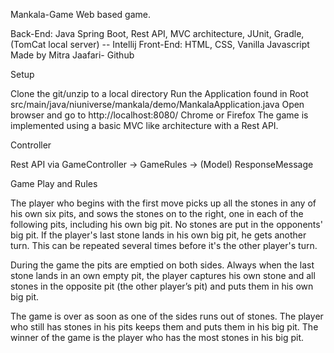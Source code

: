 Mankala-Game
Web based game.

Back-End: Java Spring Boot, Rest API, MVC architecture, JUnit, Gradle, (TomCat local server) -- Intellij 
Front-End: HTML, CSS, Vanilla Javascript 
Made by Mitra Jaafari- Github

Setup

Clone the git/unzip to a local directory
Run the Application found in Root src/main/java/niuniverse/mankala/demo/MankalaApplication.java
Open browser and go to http://localhost:8080/  Chrome or Firefox
The game is implemented using a basic MVC like architecture with a Rest API.

Controller

Rest API via GameController -> GameRules ->  (Model) ResponseMessage



Game Play and Rules

The player who begins with the first move picks up all the stones in any of his own six pits, and sows the
stones on to the right, one in each of the following pits, including his own big pit. No stones are put in the
opponents' big pit. If the player's last stone lands in his own big pit, he gets another turn. This can be
repeated several times before it's the other player's turn.

During the game the pits are emptied on both sides. Always when the last stone lands in an own empty pit,
the player captures his own stone and all stones in the opposite pit (the other player’s pit) and puts them in
his own big pit.

The game is over as soon as one of the sides runs out of stones. The player who still has stones in his pits
keeps them and puts them in his big pit. The winner of the game is the player who has the most stones in
his big pit.

